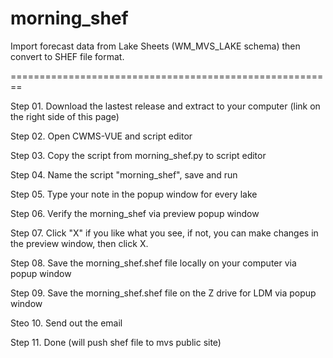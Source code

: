 # morning_shef
Import forecast data from Lake Sheets (WM_MVS_LAKE schema) then convert to SHEF file format.

========================================================

Step 01. Download the lastest release and extract to your computer (link on the right side of this page)

Step 02. Open CWMS-VUE and script editor

Step 03. Copy the script from morning_shef.py to script editor

Step 04. Name the script "morning_shef", save and run

Step 05. Type your note in the popup window for every lake

Step 06. Verify the morning_shef via preview popup window

Step 07. Click "X" if you like what you see, if not, you can make changes in the preview window, then click X. 

Step 08. Save the morning_shef.shef file locally on your computer via popup window 

Step 09. Save the morning_shef.shef file on the Z drive for LDM via popup window 

Steo 10. Send out the email

Step 11. Done (will push shef file to mvs public site)
